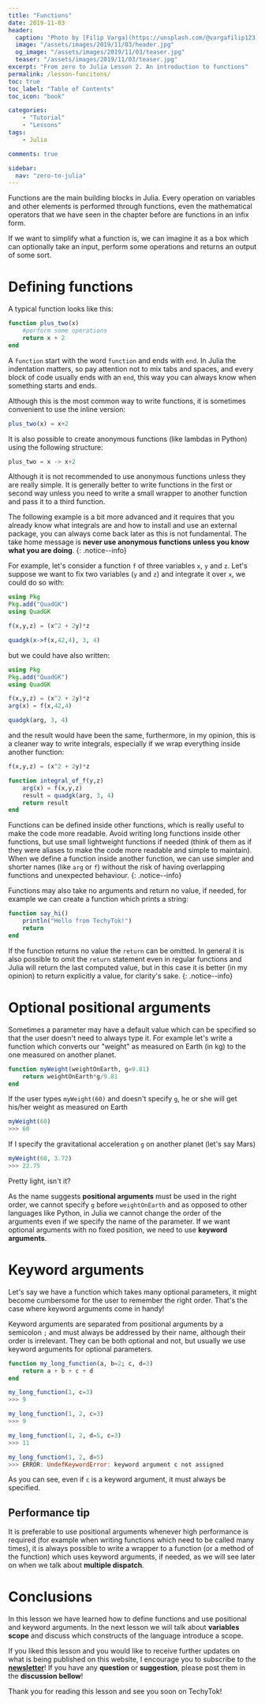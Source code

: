 ```yaml
---
title: "Functions"
date: 2019-11-03
header:
  caption: "Photo by [Filip Varga](https://unsplash.com/@vargafilip123) on [Unsplash](https://unsplash.com)"
  image: "/assets/images/2019/11/03/header.jpg"
  og_image: "/assets/images/2019/11/03/teaser.jpg"
  teaser: "/assets/images/2019/11/03/teaser.jpg"
excerpt: "From zero to Julia Lesson 2. An introduction to functions"
permalink: /lesson-funcitons/
toc: true
toc_label: "Table of Contents"
toc_icon: "book"

categories:
    - "Tutorial"
    - "Lessons"
tags:
    - Julia

comments: true

sidebar:
  nav: "zero-to-julia"
---
```


Functions are the main building blocks in Julia. Every operation on variables and other elements is performed through functions, even the mathematical operators that we have seen in the chapter before are functions in an infix form.

If we want to simplify what a function is, we can imagine it as a box which can optionally take an input, perform some operations and returns an output of some sort. 

# Defining functions

A typical function looks like this:

```julia
function plus_two(x)
    #perform some operations
    return x + 2
end
```

A `function` start with the word `function` and ends with `end`. In Julia the indentation matters, so pay attention not to mix tabs and spaces, and every block of code usually ends with an `end`, this way you can always know when something starts and ends.

Although this is the most common way to write functions, it is sometimes convenient to use the inline version:

```julia
plus_two(x) = x+2
```

It is also possible to create anonymous functions (like lambdas in Python) using the following structure:

```julia
plus_two = x -> x+2
```

Although it is not recommended to use anonymous functions unless they are really simple. It is generally better to write functions in the first or second way unless you need to write a small wrapper to another function and pass it to a third function. 

The following example is a bit more advanced and it requires that you already know what integrals are and how to install and use an external package, you can always come back later as this is not fundamental. The take home message is **never use anonymous functions unless you know what you are doing**.
{: .notice--info}

For example, let's consider a function `f` of three variables `x`, `y` and `z`. Let's suppose we want to fix two variables (`y` and `z`) and integrate it over `x`, we could do so with:

```julia
using Pkg
Pkg.add("QuadGK")
using QuadGK

f(x,y,z) = (x^2 + 2y)*z

quadgk(x->f(x,42,4), 3, 4)
```

but we could have also written:

```julia
using Pkg
Pkg.add("QuadGK")
using QuadGK

f(x,y,z) = (x^2 + 2y)*z
arg(x) = f(x,42,4)

quadgk(arg, 3, 4)
```

and the result would have been the same, furthermore, in my opinion, this is a cleaner way to write integrals, especially if we wrap everything inside another function:

```julia
f(x,y,z) = (x^2 + 2y)*z

function integral_of_f(y,z)
    arg(x) = f(x,y,z)
	result = quadgk(arg, 3, 4)
    return result
end
```

Functions can be defined inside other functions, which is really useful to make the code more readable. Avoid writing long functions inside other functions, but use small lightweight functions if needed (think of them as if they were aliases to make the code more readable and simple to maintain). When we define a function inside another function, we can use simpler and shorter names (like `arg` or `f`) without the risk of having overlapping functions and unexpected behaviour.
{: .notice--info}

Functions may also take no arguments and return no value, if needed, for example we can create a function which prints a string:

```julia
function say_hi()
	println("Hello from TechyTok!")
    return
end
```

If the function returns no value the `return` can be omitted. In general it is also possible to omit the `return` statement even in regular functions and Julia will return the last computed value, but in this case it is better (in my opinion) to return explicitly a value, for clarity's sake.
{: .notice--info}

# Optional positional arguments

Sometimes a parameter may have a default value which can be specified so that the user doesn't need to always type it. For example let's write a function which converts our "weight" as measured on Earth (in kg) to the one measured on another planet. 

```julia
function myWeight(weightOnEarth, g=9.81)
    return weightOnEarth*g/9.81
end
```

If the user types `myWeight(60)` and doesn't specify `g`, he or she will get his/her weight as measured on Earth

```julia
myWeight(60)
>>> 60
```

If I specify the gravitational acceleration `g` on another planet (let's say Mars) 

```julia
myWeight(60, 3.72)
>>> 22.75
```

Pretty light, isn't it?

As the name suggests **positional arguments** must be used in the right order, we cannot specify `g` before `weightOnEarth` and as opposed to other languages like Python, in Julia we cannot change the order of the arguments even if we specify the name of the parameter. If we want optional arguments with no fixed position, we need to use **keyword arguments**.

# Keyword arguments

Let's say we have a function which takes many optional parameters, it might become cumbersome for the user to remember the right order. That's the case where keyword arguments come in handy!

Keyword arguments are separated from positional arguments by a semicolon `;` and must always be addressed by their name, although their order is irrelevant. They can be both optional and not, but usually we use keyword arguments for optional parameters.

```julia
function my_long_function(a, b=2; c, d=3)
    return a + b + c + d
end
```

```julia
my_long_function(1, c=3)
>>> 9

my_long_function(1, 2, c=3)
>>> 9

my_long_function(1, 2, d=5, c=3)
>>> 11

my_long_function(1, 2, d=5)
>>> ERROR: UndefKeywordError: keyword argument c not assigned
```

As you can see, even if `c` is a keyword argument, it must always be specified.

## Performance tip

It is preferable to use positional arguments whenever high performance is required (for example when writing functions which need to be called many times), it is always possible to write a wrapper to a function (or a method of the function) which uses keyword arguments, if needed, as we will see later on when we talk about **multiple dispatch**.

# Conclusions

In this lesson we have learned how to define functions and use positional and keyword arguments. In the next lesson we will talk about **variables scope** and discuss which constructs of the language introduce a scope.

If you liked this lesson and you would like to receive further updates on what is being published on this website, I encourage you to subscribe to the [**newsletter**]( https://techytok.com/newsletter/ )! If you have any **question** or **suggestion**, please post them in the **discussion bellow**! 

Thank you for reading this lesson and see you soon on TechyTok!